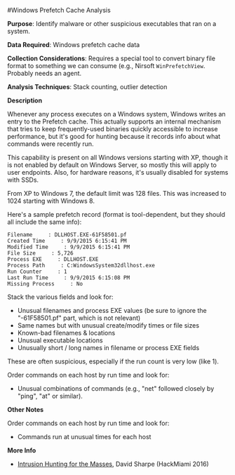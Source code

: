 #Windows Prefetch Cache Analysis

**Purpose**: Identify malware or other suspicious executables that ran on a system.

**Data Required**: Windows prefetch cache data

**Collection Considerations**: Requires a special tool to convert binary file format to something we can consume (e.g., Nirsoft `WinPrefetchView`. Probably needs an agent.

**Analysis Techniques**: Stack counting, outlier detection

**Description**

Whenever any process executes on a Windows system, Windows writes an entry to the Prefetch cache.  This actually supports an internal mechanism that tries to keep frequently-used binaries quickly accessible to increase performance, but it's good for hunting because it records info about what commands were recently run. 

This capability is present on all Windows versions starting with XP, though it is not enabled by default on Windows Server, so mostly this will apply to user endpoints.  Also, for hardware reasons, it's usually disabled for systems with SSDs.  

From XP to Windows 7, the default limit was 128 files.  This was increased to 1024 starting with Windows 8.

Here's a sample prefetch record (format is tool-dependent, but they should all include the same info):


	Filename     : DLLHOST.EXE-61F58501.pf 
	Created Time     : 9/9/2015 6:15:41 PM 
	Modified Time     : 9/9/2015 6:15:41 PM
	File Size     : 5,726
	Process EXE     : DLLHOST.EXE
	Process Path     : C:WindowsSystem32dllhost.exe
	Run Counter     : 1
	Last Run Time     : 9/9/2015 6:15:08 PM
	Missing Process     : No 


Stack the various fields and look for:

* Unusual filenames and process EXE values (be sure to ignore the "-61F58501.pf" part, which is not relevant)
* Same names but with unusual create/modify times or file sizes
* Known-bad filenames & locations
* Unusual executable locations
* Unusually short / long names in filename or process EXE fields

These are often suspicious, especially if the run count is very low (like 1).

Order commands on each host by run time and look for:

* Unusual combinations of commands (e.g., "net" followed closely by "ping", "at" or similar).

**Other Notes**

Order commands on each host by run time and look for:

* Commands run at unusual times for each host

**More Info**

* [Intrusion Hunting for the Masses](https://www.youtube.com/watch?v=YLgycMCPo4c), David Sharpe (HackMiami 2016)


